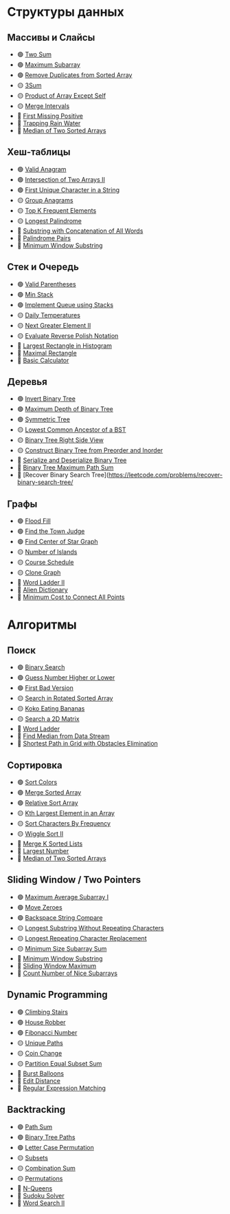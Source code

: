 # Структуры данных
## Массивы и Слайсы
- 🟢 [Two Sum](https://leetcode.com/problems/two-sum/)
- 🟢 [Maximum Subarray](https://leetcode.com/problems/maximum-subarray/)
- 🟢 [Remove Duplicates from Sorted Array](https://leetcode.com/problems/remove-duplicates-from-sorted-array/)
- 🟡 [3Sum](https://leetcode.com/problems/3sum/)
- 🟡 [Product of Array Except Self](https://leetcode.com/problems/product-of-array-except-self/)
- 🟡 [Merge Intervals](https://leetcode.com/problems/merge-intervals/)
- 🔴 [First Missing Positive](https://leetcode.com/problems/first-missing-positive/)
- 🔴 [Trapping Rain Water](https://leetcode.com/problems/trapping-rain-water/)
- 🔴 [Median of Two Sorted Arrays](https://leetcode.com/problems/median-of-two-sorted-arrays/)
## Хеш-таблицы
- 🟢 [Valid Anagram](https://leetcode.com/problems/valid-anagram/)
- 🟢 [Intersection of Two Arrays II](https://leetcode.com/problems/intersection-of-two-arrays-ii/)
- 🟢 [First Unique Character in a String](https://leetcode.com/problems/first-unique-character-in-a-string/)
- 🟡 [Group Anagrams](https://leetcode.com/problems/group-anagrams/)
- 🟡 [Top K Frequent Elements](https://leetcode.com/problems/top-k-frequent-elements/)
- 🟡 [Longest Palindrome](https://leetcode.com/problems/longest-palindrome/)
- 🔴 [Substring with Concatenation of All Words](https://leetcode.com/problems/substring-with-concatenation-of-all-words/)
- 🔴 [Palindrome Pairs](https://leetcode.com/problems/palindrome-pairs/)
- 🔴 [Minimum Window Substring](https://leetcode.com/problems/minimum-window-substring/)
## Стек и Очередь
- 🟢 [Valid Parentheses](https://leetcode.com/problems/valid-parentheses/)
- 🟢 [Min Stack](https://leetcode.com/problems/min-stack/)
- 🟢 [Implement Queue using Stacks](https://leetcode.com/problems/implement-queue-using-stacks/)
- 🟡 [Daily Temperatures](https://leetcode.com/problems/daily-temperatures/)
- 🟡 [Next Greater Element II](https://leetcode.com/problems/next-greater-element-ii/)
- 🟡 [Evaluate Reverse Polish Notation](https://leetcode.com/problems/evaluate-reverse-polish-notation/)
- 🔴 [Largest Rectangle in Histogram](https://leetcode.com/problems/largest-rectangle-in-histogram/)
- 🔴 [Maximal Rectangle](https://leetcode.com/problems/maximal-rectangle/)
- 🔴 [Basic Calculator](https://leetcode.com/problems/basic-calculator/)
## Деревья
- 🟢 [Invert Binary Tree](https://leetcode.com/problems/invert-binary-tree/)
- 🟢 [Maximum Depth of Binary Tree](https://leetcode.com/problems/maximum-depth-of-binary-tree/)
- 🟢 [Symmetric Tree](https://leetcode.com/problems/symmetric-tree/)
- 🟡 [Lowest Common Ancestor of a BST](https://leetcode.com/problems/lowest-common-ancestor-of-a-binary-search-tree/)
- 🟡 [Binary Tree Right Side View](https://leetcode.com/problems/binary-tree-right-side-view/)
- 🟡 [Construct Binary Tree from Preorder and Inorder](https://leetcode.com/problems/construct-binary-tree-from-preorder-and-inorder-traversal/)
- 🔴 [Serialize and Deserialize Binary Tree](https://leetcode.com/problems/serialize-and-deserialize-binary-tree/)
- 🔴 [Binary Tree Maximum Path Sum](https://leetcode.com/problems/binary-tree-maximum-path-sum/)
- 🔴 [Recover Binary Search Tree](https://leetcode.com/problems/recover-binary-search-tree/
## Графы
- 🟢 [Flood Fill](https://leetcode.com/problems/flood-fill/)
- 🟢 [Find the Town Judge](https://leetcode.com/problems/find-the-town-judge/)
- 🟢 [Find Center of Star Graph](https://leetcode.com/problems/find-center-of-star-graph/)
- 🟡 [Number of Islands](https://leetcode.com/problems/number-of-islands/)
- 🟡 [Course Schedule](https://leetcode.com/problems/course-schedule/)
- 🟡 [Clone Graph](https://leetcode.com/problems/clone-graph/)
- 🔴 [Word Ladder II](https://leetcode.com/problems/word-ladder-ii/)
- 🔴 [Alien Dictionary](https://leetcode.com/problems/alien-dictionary/)
- 🔴 [Minimum Cost to Connect All Points](https://leetcode.com/problems/min-cost-to-connect-all-points/)
# Алгоритмы
## Поиск
- 🟢 [Binary Search](https://leetcode.com/problems/binary-search/)
- 🟢 [Guess Number Higher or Lower](https://leetcode.com/problems/guess-number-higher-or-lower/)
- 🟢 [First Bad Version](https://leetcode.com/problems/first-bad-version/)
- 🟡 [Search in Rotated Sorted Array](https://leetcode.com/problems/search-in-rotated-sorted-array/)
- 🟡 [Koko Eating Bananas](https://leetcode.com/problems/koko-eating-bananas/)
- 🟡 [Search a 2D Matrix](https://leetcode.com/problems/search-a-2d-matrix/)
- 🔴 [Word Ladder](https://leetcode.com/problems/word-ladder/)
- 🔴 [Find Median from Data Stream](https://leetcode.com/problems/find-median-from-data-stream/)
- 🔴 [Shortest Path in Grid with Obstacles Elimination](https://leetcode.com/problems/shortest-path-in-a-grid-with-obstacles-elimination/)
## Сортировка
- 🟢 [Sort Colors](https://leetcode.com/problems/sort-colors/)
- 🟢 [Merge Sorted Array](https://leetcode.com/problems/merge-sorted-array/)
- 🟢 [Relative Sort Array](https://leetcode.com/problems/relative-sort-array/)
- 🟡 [Kth Largest Element in an Array](https://leetcode.com/problems/kth-largest-element-in-an-array/)
- 🟡 [Sort Characters By Frequency](https://leetcode.com/problems/sort-characters-by-frequency/)
- 🟡 [Wiggle Sort II](https://leetcode.com/problems/wiggle-sort-ii/)
- 🔴 [Merge K Sorted Lists](https://leetcode.com/problems/merge-k-sorted-lists/)
- 🔴 [Largest Number](https://leetcode.com/problems/largest-number/)
- 🔴 [Median of Two Sorted Arrays](https://leetcode.com/problems/median-of-two-sorted-arrays/)
## Sliding Window / Two Pointers
- 🟢 [Maximum Average Subarray I](https://leetcode.com/problems/maximum-average-subarray-i/)
- 🟢 [Move Zeroes](https://leetcode.com/problems/move-zeroes/)
- 🟢 [Backspace String Compare](https://leetcode.com/problems/backspace-string-compare/)
- 🟡 [Longest Substring Without Repeating Characters](https://leetcode.com/problems/longest-substring-without-repeating-characters/)
- 🟡 [Longest Repeating Character Replacement](https://leetcode.com/problems/longest-repeating-character-replacement/)
- 🟡 [Minimum Size Subarray Sum](https://leetcode.com/problems/minimum-size-subarray-sum/)
- 🔴 [Minimum Window Substring](https://leetcode.com/problems/minimum-window-substring/)
- 🔴 [Sliding Window Maximum](https://leetcode.com/problems/sliding-window-maximum/)
- 🔴 [Count Number of Nice Subarrays](https://leetcode.com/problems/count-number-of-nice-subarrays/)
## Dynamic Programming
- 🟢 [Climbing Stairs](https://leetcode.com/problems/climbing-stairs/)
- 🟢 [House Robber](https://leetcode.com/problems/house-robber/)
- 🟢 [Fibonacci Number](https://leetcode.com/problems/fibonacci-number/)
- 🟡 [Unique Paths](https://leetcode.com/problems/unique-paths/)
- 🟡 [Coin Change](https://leetcode.com/problems/coin-change/)
- 🟡 [Partition Equal Subset Sum](https://leetcode.com/problems/partition-equal-subset-sum/)
- 🔴 [Burst Balloons](https://leetcode.com/problems/burst-balloons/)
- 🔴 [Edit Distance](https://leetcode.com/problems/edit-distance/)
- 🔴 [Regular Expression Matching](https://leetcode.com/problems/regular-expression-matching/)
## Backtracking
- 🟢 [Path Sum](https://leetcode.com/problems/path-sum/)
- 🟢 [Binary Tree Paths](https://leetcode.com/problems/binary-tree-paths/)
- 🟢 [Letter Case Permutation](https://leetcode.com/problems/letter-case-permutation/)
- 🟡 [Subsets](https://leetcode.com/problems/subsets/)
- 🟡 [Combination Sum](https://leetcode.com/problems/combination-sum/)
- 🟡 [Permutations](https://leetcode.com/problems/permutations/)
- 🔴 [N-Queens](https://leetcode.com/problems/n-queens/)
- 🔴 [Sudoku Solver](https://leetcode.com/problems/sudoku-solver/)
- 🔴 [Word Search II](https://leetcode.com/problems/word-search-ii/)